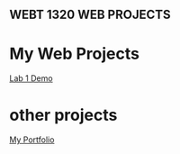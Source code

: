 ## WEBT 1320 WEB PROJECTS


<h1>My Web Projects</h1>
<a href="Lab1/index.html" target="_blank">Lab 1 Demo</a>
<body>
    <h1>other projects</h1>
<a href="Demo/index.html" target="_blank">My Portfolio</a>
</body>